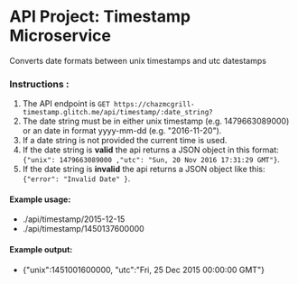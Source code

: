 # API Project: Timestamp Microservice
Converts date formats between unix timestamps and utc datestamps

### Instructions :

1. The API endpoint is `GET https://chazmcgrill-timestamp.glitch.me/api/timestamp/:date_string?`
2. The date string must be in either unix timestamp (e.g. 1479663089000) or an date in format yyyy-mm-dd (e.g. "2016-11-20").
3. If a date string is not provided the current time is used.
4. If the date string is **valid** the api returns a JSON object in this format:
`{"unix": 1479663089000 ,"utc": "Sun, 20 Nov 2016 17:31:29 GMT"}`.
1. If the date string is **invalid** the api returns a JSON object like this: `{"error": "Invalid Date" }`.

#### Example usage:
* ./api/timestamp/2015-12-15
* ./api/timestamp/1450137600000

#### Example output:
* {"unix":1451001600000, "utc":"Fri, 25 Dec 2015 00:00:00 GMT"}

